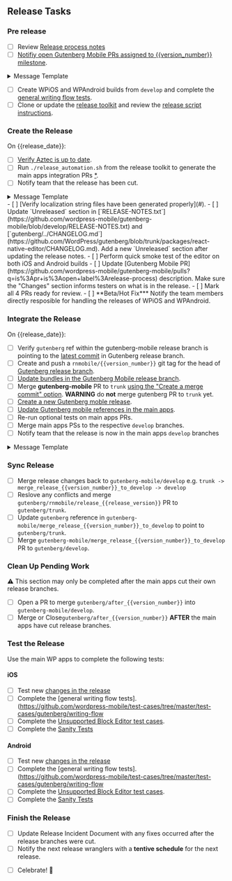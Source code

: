 <!-- Checklist generated by release toolkit -->

## Release Tasks

<!-- scheduled_release_only -->

### Pre release

- [ ] Review [Release process notes](#)
- [ ] [Notifiy open Gutenberg Mobile PRs assigned to {{version_number}} milestone]({{milestone_url}}).
<details>
<summary>Message Template</summary>
<p>

```markdown
Hello!
We will cut the {{version_number}} release on {{release_date}}.
I plan to circle back and bump this PR to the next milestone then,
but please let me know if you’d rather us work to include this PR in {{version_number}}.
Thanks!
```

</p>
</details>

- [ ] Create WPiOS and WPAndroid builds from `develop` and complete the [general writing flow tests](https://href.li/?https://github.com/wordpress-mobile/test-cases/tree/master/test-cases/gutenberg/writing-flow).
- [ ] Clone or update the [release toolkit](https://href.li/?https://github.com/wordpress-mobile/release-toolkit-gutenberg-mobile) and review the [release script instructions](https://href.li/?https://github.com/wordpress-mobile/release-toolkit-gutenberg-mobile/blob/develop/Releasing.md).

<!-- /scheduled_release_only -->

### Create the Release

On {{release_date}}:

- [ ] [Verify Aztec is up to date](#).
- [ ] Run `./release_automation.sh` from the release toolkit to generate the main apps integration PRs [\*](#).
- [ ] Notify team that the release has been cut.
<details>
<summary>Message Template</summary>
<p>

```markdown
⚠️ The gutenberg-mobile {{release_version}} release branches are now cut. Please do not merge any Gutenberg-related changes into the WPiOS or WPAndroid develop branches until after the main apps cut their own releases next week. If you’d like to merge changes now, merge them into the gutenberg/after\_{{release_version}} branches.
```

</p>
</details>
- [ ] [Verify localization string files have been generated properly](#).
- [ ] Update `Unreleased` section in [`RELEASE-NOTES.txt`](https://github.com/wordpress-mobile/gutenberg-mobile/blob/develop/RELEASE-NOTES.txt) and [`gutenberg/../CHANGELOG.md`](https://github.com/WordPress/gutenberg/blob/trunk/packages/react-native-editor/CHANGELOG.md). Add a new `Unreleased` section after updating the release notes.
- [ ] Perform quick smoke test of the editor on both iOS and Android builds
- [ ] Update [Gutenberg Mobile PR](https://github.com/wordpress-mobile/gutenberg-mobile/pulls?q=is%3Apr+is%3Aopen+label%3Arelease-process) description. Make sure the "Changes" section informs testers on what is in the release.
- [ ] Mark all 4 PRs ready for review.
<!-- non_scheduled_release_only -->
- [ ] **Beta/Hot Fix*** Notify the team members directly resposible for handling the releases of WPiOS and WPAndroid.
<!-- /non_schduled_release_only -->

<!-- optional_aztec_release -->

<!-- optional_incoming_changes -->

### Integrate the Release

On {{release_date}}:

- [ ] Verify `gutenberg` ref within the gutenberg-mobile release branch is pointing to the [latest commit](#) in Gutenberg release branch.
- [ ] Create and push a `rnmobile/{{version_number}}` git tag for the head of [Gutenberg release branch](https://github.com/WordPress/gutenberg/branches/all?query=rnmobile%2Frelease).
- [ ] [Update bundles in the Gutenberg Mobile release branch](#).
- [ ] Merge **gutenberg-mobile** PR to `trunk` [using the "Create a merge commit" option](#). **WARNING** do **not** merge gutenberg PR to `trunk` yet.
- [ ] [Create a new Gutenberg moble release](#).
- [ ] [Update Gutenberg mobile references in the main apps](#).
- [ ] Re-run optional tests on main apps PRs.
- [ ] Merge main apps PSs to the respective `develop` branches.
- [ ] Notify team that the release is now in the main apps `develop` branches
<details>
<summary>Message Template</summary>
<p>

```markdown
Hey team. I wanted to let you know that the mobile Gutenberg team has finished integrating the {{release_version}} Gutenberg release into the WPiOS and WPAndroid `develop` branches. The integration is ready for the next release cut/build creation when you are available. Please let me know if you have any questions. Thanks!
```

</p>

</details>

### Sync Release

- [ ] Merge release changes back to `gutenberg-mobile/develop` e.g. `trunk -> merge_release_{{version_number}}_to_develop -> develop`
- [ ] Reslove any conflicts and merge `gutenberg/rnmobile/release_{{release_version}}` PR to `gutenberg/trunk`.
- [ ] Update `gutenberg` reference in `gutenberg-mobile/merge_release_{{version_number}}_to_develop` to point to `gutenberg/trunk`.
- [ ] Merge `gutenberg-mobile/merge_release_{{version_number}}_to_develop` PR to `gutenberg/develop`.

### Clean Up Pending Work

⚠️ This section may only be completed after the main apps cut their own release branches.

- [ ] Open a PR to merge `gutenberg/after_{{version_number}}` into `gutenberg-mobile/develop`.
- [ ] Merge or Close`gutenberg/after_{{version_number}}` **AFTER** the main apps have cut release branches.

### Test the Release

Use the main WP apps to complete the following tests:

#### iOS

- [ ] Test new [changes in the release](https://github.com/wordpress-mobile/gutenberg-mobile/blob/develop/RELEASE-NOTES.txt)
- [ ] Complete the [general writing flow tests].(https://github.com/wordpress-mobile/test-cases/tree/master/test-cases/gutenberg/writing-flow
- [ ] Complete the [Unsupported Block Editor test cases](https://github.com/wordpress-mobile/test-cases/blob/trunk/test-cases/gutenberg/unsupported-block-editing.md#unsupported-block-editing---test-cases).
- [ ] Complete the [Sanity Tests](https://href.li/?https://github.com/wordpress-mobile/test-cases/blob/trunk/test-suites/gutenberg/sanity-test-suites.md)

#### Android

- [ ] Test new [changes in the release](https://github.com/wordpress-mobile/gutenberg-mobile/blob/develop/RELEASE-NOTES.txt)
- [ ] Complete the [general writing flow tests].(https://github.com/wordpress-mobile/test-cases/tree/master/test-cases/gutenberg/writing-flow
- [ ] Complete the [Unsupported Block Editor test cases](https://github.com/wordpress-mobile/test-cases/blob/trunk/test-cases/gutenberg/unsupported-block-editing.md#unsupported-block-editing---test-cases).
- [ ] Complete the [Sanity Tests](https://href.li/?https://github.com/wordpress-mobile/test-cases/blob/trunk/test-suites/gutenberg/sanity-test-suites.md)

### Finish the Release

<!-- non_scheduled_release_only -->

- [ ] Update Release Incident Document with any fixes occurred after the release branches were cut.
  <!-- /non_scheduled_release_only -->
  <!-- scheduled_release_only -->
- [ ] Notify the next release wranglers with a **tentive schedule** for the next release.
<!-- /scheduled_release_only -->
- [ ] Celebrate! 🎉
